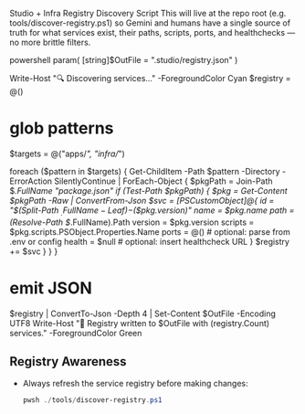 Studio + Infra Registry Discovery Script
This will live at the repo root (e.g. tools/discover-registry.ps1) so Gemini and humans have a single source of truth for what services exist, their paths, scripts, ports, and healthchecks — no more brittle filters.

powershell
param(
  [string]$OutFile = ".studio/registry.json"
)

Write-Host "🔍 Discovering services..." -ForegroundColor Cyan
$registry = @()

# glob patterns
$targets = @("apps/*", "infra/*")

foreach ($pattern in $targets) {
  Get-ChildItem -Path $pattern -Directory -ErrorAction SilentlyContinue | ForEach-Object {
    $pkgPath = Join-Path $_.FullName "package.json"
    if (Test-Path $pkgPath) {
      $pkg = Get-Content $pkgPath -Raw | ConvertFrom-Json
      $svc = [PSCustomObject]@{
        id      = "$(Split-Path $_.FullName -Leaf)-$($pkg.version)"
        name    = $pkg.name
        path    = (Resolve-Path $_.FullName).Path
        version = $pkg.version
        scripts = $pkg.scripts.PSObject.Properties.Name
        ports   = @() # optional: parse from .env or config
        health  = $null # optional: insert healthcheck URL
      }
      $registry += $svc
    }
  }
}

# emit JSON
$registry | ConvertTo-Json -Depth 4 | Set-Content $OutFile -Encoding UTF8
Write-Host "📄 Registry written to $OutFile with $($registry.Count) services." -ForegroundColor Green
## Registry Awareness
- Always refresh the service registry before making changes:  
  ```powershell
  pwsh ./tools/discover-registry.ps1
